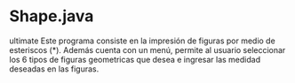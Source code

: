 # Shape.java
ultimate
Este programa consiste en la impresión de figuras por medio de esteriscos (*).
Además cuenta con un menú, permite al usuario seleccionar los 6 tipos de figuras geometricas que desea e ingresar las medidad deseadas en las figuras.
